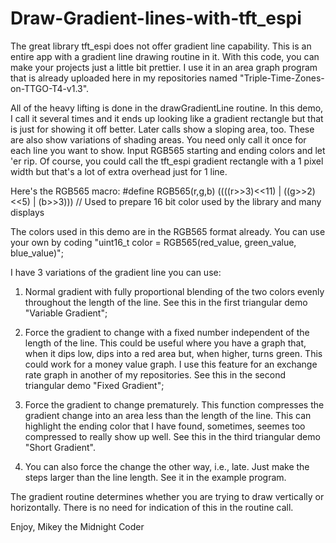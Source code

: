 # Draw-Gradient-lines-with-tft_espi
The great library tft_espi does not offer gradient line capability.  This is an entire app with a gradient line drawing routine in it.  With this code, you can make your projects just a little bit prettier.  I use it in an area graph program that is already uploaded here in my repositories named "Triple-Time-Zones-on-TTGO-T4-v1.3".

All of the heavy lifting is done in the drawGradientLine routine.  In this demo, I call it several times and it ends up looking like a gradient rectangle but that is just for showing it off better.  Later calls show a sloping area, too.  These are also show variations of shading areas.  You need only call it once for each line you want to show.  Input RGB565 starting and ending colors and let 'er rip.  Of course, you could call the tft_espi gradient rectangle with a 1 pixel width but that's a lot of extra overhead just for 1 line.

Here's the RGB565 macro:  #define RGB565(r,g,b) ((((r>>3)<<11) | ((g>>2)<<5) | (b>>3))) // Used to prepare 16 bit color used by the library and many displays

The colors used in this demo are in the RGB565 format already.  You can use your own by coding "uint16_t color = RGB565(red_value, green_value, blue_value)";

I have 3 variations of the gradient line you can use:

1. Normal gradient with fully proportional blending of the two colors evenly throughout the length of the line. See this in the first triangular demo "Variable Gradient";

2. Force the gradient to change with a fixed number independent of the length of the line.  This could be useful where you have a graph that, when it dips low, dips into a red area but, when higher, turns green.  This could work for a money value graph.  I use this feature for an exchange rate graph in another of my repositories.  See this in the second triangular demo "Fixed Gradient";

3. Force the gradient to change prematurely.  This function compresses the gradient change into an area less than the length of the line.  This can highlight the ending color that I have found, sometimes, seemes too compressed to really show up well.  See this in the third triangular demo "Short Gradient".

4. You can also force the change the other way, i.e., late.  Just make the steps larger than the line length.  See it in the example program.

The gradient routine determines whether you are trying to draw vertically or horizontally.  There is no need for indication of this in the routine call.

Enjoy,
Mikey the Midnight Coder

